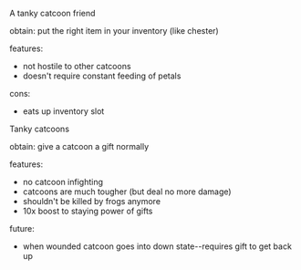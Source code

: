 A tanky catcoon friend

obtain: put the right item in your inventory (like chester)

features:
- not hostile to other catcoons
- doesn't require constant feeding of petals

cons:
- eats up inventory slot



Tanky catcoons

obtain: give a catcoon a gift normally

features:
- no catcoon infighting
- catcoons are much tougher (but deal no more damage)
- shouldn't be killed by frogs anymore
- 10x boost to staying power of gifts

future:
- when wounded catcoon goes into down state--requires gift to get back up